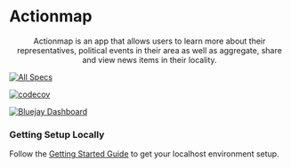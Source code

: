 # Actionmap

<div style="text-align: center;">

Actionmap is an app that allows users to learn more about their representatives,
political events in their area as well as aggregate, share and view news items in their locality.

</div>

<!-- TODO: Update these for your repo! -->

[![All Specs](https://github.com/cs169/fa23-chips-10.5-9/actions/workflows/specs.yml/badge.svg)](https://github.com/cs169/fa23-chips-10.5-9/actions/workflows/specs.yml)

[![codecov](https://codecov.io/gh/saasbook/hw-agile-iterations/branch/master/graph/badge.svg?token=SGYCvQX4Us)](https://app.codecov.io/github/cs169/fa23-chips-10.5-9)

[![Bluejay Dashboard](https://img.shields.io/badge/Bluejay-Dashboard_09-blue.svg)](http://dashboard.bluejay.governify.io/dashboard/script/dashboardLoader.js?dashboardURL=https://reporter.bluejay.governify.io/api/v4/dashboards/tpa-CS169-2023-GH-cs169_fa23-chips-10.5-9/main)

### Getting Setup Locally

Follow the [Getting Started Guide](./docs/01-getting-started.md) to get your localhost environment setup.
